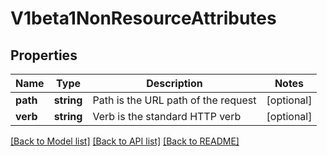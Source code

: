 # V1beta1NonResourceAttributes

## Properties
Name | Type | Description | Notes
------------ | ------------- | ------------- | -------------
**path** | **string** | Path is the URL path of the request | [optional] 
**verb** | **string** | Verb is the standard HTTP verb | [optional] 

[[Back to Model list]](../README.md#documentation-for-models) [[Back to API list]](../README.md#documentation-for-api-endpoints) [[Back to README]](../README.md)


